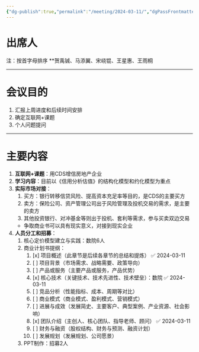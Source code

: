 ```yaml
---
{"dg-publish":true,"permalink":"/meeting/2024-03-11/","dgPassFrontmatter":true}
---
```


# 出席人
注：按首字母排序
**贺禹铖、马添翼、宋峣锟、王星惠、王雨桐

---
# 会议目的
1. 汇报上周进度和后续时间安排
2. 确定互联网+课题
3. 个人问题提问

---
# 主要内容
1. **互联网+课题**：用CDS增信房地产企业
2. **学习内容**：目前以《信用分析估值》的结构化模型和约化模型为重点
3. **实际市场对接**：
	1. 买方：银行转移信贷风险、提高资本充足率等目的，是CDS的主要买方
	2. 卖方：保险公司、资产管理公司出于风险管理及投机交易的需求，是主要的卖方
	3. 其他投资银行、对冲基金等则出于投机、套利等需求，参与买卖双边交易
	- 争取商业书可以具有现实意义，对接到现实企业
4. **人员分工和招募**：
	1. 核心定价模型建立与实践：数院6人
	2. 商业计划书提纲：
		1. [x] 项目概述（此章节是后续各章节的总结和提炼） ✅ 2024-03-11
		2. [ ] 项目背景（市场需求、战略需要、政策导向）
		3. [ ] 产品或服务（主要产品或服务，产品优势）
		4. [x] 核心技术（关键技术、技术先进性、技术壁垒）：数院 ✅ 2024-03-11
		5. [ ] 竞品分析（性能指标、成本、周期等对比）
		6. [ ] 商业模式（商业模式、盈利模式、营销模式）
		7. [ ] 进展与成效（发展简史、主要客户、典型案例、产业资源、社会影响）
		8. [x] 团队介绍（主创人、核心团队、指导老师、顾问） ✅ 2024-03-11
		9. [ ] 财务与融资（股权结构、财务与预测、融资计划）
		10. [ ] 发展规划（发展规划、公司愿景）
	3. PPT制作：招募2人